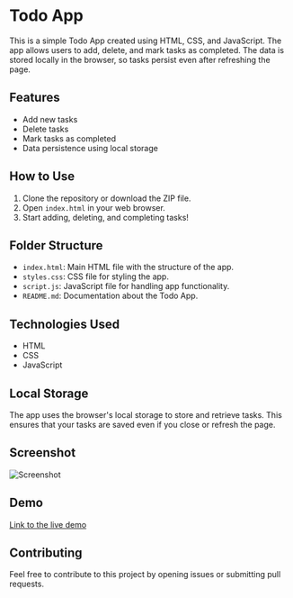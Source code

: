 # Todo App

This is a simple Todo App created using HTML, CSS, and JavaScript. The app allows users to add, delete, and mark tasks as completed. The data is stored locally in the browser, so tasks persist even after refreshing the page.

## Features
- Add new tasks
- Delete tasks
- Mark tasks as completed
- Data persistence using local storage

## How to Use
1. Clone the repository or download the ZIP file.
2. Open `index.html` in your web browser.
3. Start adding, deleting, and completing tasks!

## Folder Structure
- `index.html`: Main HTML file with the structure of the app.
- `styles.css`: CSS file for styling the app.
- `script.js`: JavaScript file for handling app functionality.
- `README.md`: Documentation about the Todo App.

## Technologies Used
- HTML
- CSS
- JavaScript

## Local Storage
The app uses the browser's local storage to store and retrieve tasks. This ensures that your tasks are saved even if you close or refresh the page.

## Screenshot
![Screenshot]()

## Demo
[Link to the live demo](https://hg-todo.netlify.app/)

## Contributing
Feel free to contribute to this project by opening issues or submitting pull requests.


